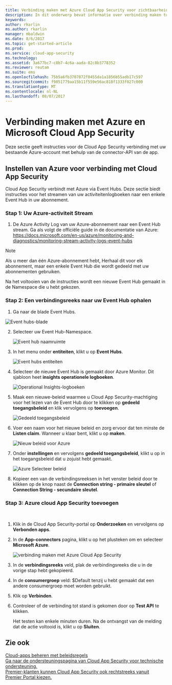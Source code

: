 ```yaml
---
title: Verbinding maken met Azure Cloud App Security voor zichtbaarheid en controle over gebruik | Microsoft Docs
description: In dit onderwerp bevat informatie over verbinding maken tussen Azure en Cloud App Security met de API-connector.
keywords: 
author: rkarlin
ms.author: rkarlin
manager: mbaldwin
ms.date: 8/6/2017
ms.topic: get-started-article
ms.prod: 
ms.service: cloud-app-security
ms.technology: 
ms.assetid: 3a677bc7-c8b7-4c6a-aada-82c8b3778352
ms.reviewer: reutam
ms.suite: ems
ms.openlocfilehash: 75b5a6fb3707872f0455da1a1856b55adb17c597
ms.sourcegitcommit: f9851779aa15b11f559e56ac818f1333f027c000
ms.translationtype: MT
ms.contentlocale: nl-NL
ms.lasthandoff: 08/07/2017
---
```

# <a name="connect-azure-to-microsoft-cloud-app-security"></a>Verbinding maken met Azure en Microsoft Cloud App Security

Deze sectie geeft instructies voor de Cloud App Security verbinding met uw bestaande Azure-account met behulp van de connector-API van de app.  
  
## <a name="setting-up-azure-for-connection-to-cloud-app-security"></a>Instellen van Azure voor verbinding met Cloud App Security

Cloud App Security verbindt met Azure via Event Hubs. Deze sectie biedt instructies voor het streamen van uw activiteitenlogboeken naar een enkele Event Hub in uw abonnement. 

### <a name="step-1-stream-your-azure-activity"></a>Stap 1: Uw Azure-activiteit Stream

1.  De Azure Activity Log van uw Azure-abonnement naar een Event Hub stream. Ga als volgt de officiële guide in de documentatie van Azure: https://docs.microsoft.com/en-us/azure/monitoring-and-diagnostics/monitoring-stream-activity-logs-event-hubs

 > [!NOTE]
 > Als u meer dan één Azure-abonnement hebt, Herhaal dit voor elk abonnement, maar een enkele Event Hub die wordt gedeeld met uw abonnementen gebruiken.

 Na het voltooien van de instructies wordt een nieuwe Event Hub gemaakt in de Namespace die u hebt gekozen.

### <a name="step-2-get-a-connection-string-to-your-event-hub"></a>Stap 2: Een verbindingsreeks naar uw Event Hub ophalen

1.  Ga naar de blade Event Hubs.
  
   ![Event hubs-blade](media/azure-event-hubs.png "Azure event hubs")

2.  Selecteer uw Event Hub-Namespace.
  
    ![Event hub naamruimte](media/azure-namespace.png "Azure naamruimte")

3.  In het menu onder **entiteiten**, klikt u op **Event Hubs**. 
  
    ![Event hubs entiteiten](media/azure-event-hubs-entities.png "Azure event hub-entiteiten")

4.  Selecteer de nieuwe Event Hub is gemaakt door Azure Monitor. Dit sjabloon heet **insights operationele logboeken**.
  
    ![Operational Insights-logboeken](media/azure-insight-operational-logs.png "Azure inzicht operationele Logboeken")

5. Maak een nieuwe-beleid waarmee u Cloud App Security-machtiging voor het lezen van de Event Hub door te klikken op **gedeeld toegangsbeleid** en klik vervolgens op **toevoegen**.
  
    ![Gedeeld toegangsbeleid](media/azure-shared-access-policies.png "Azure gedeeld toegangsbeleid")

6.  Voer een naam voor het nieuwe beleid en zorg ervoor dat ten minste de **Listen claim**. Wanneer u klaar bent, klikt u op **maken**.
  
    ![Nieuw beleid voor Azure](media/azure-new-policy.png "Azure nieuw beleid maken")

7.  Onder **instellingen** en vervolgens **gedeeld toegangsbeleid**, klikt u op in het toegangsbeleid dat u zojuist hebt gemaakt.   
  
    ![Azure Selecteer beleid](media/azure-select-policy.png "Azure beleid selecteren")

8. Kopieer een van de verbindingsreeksen in het venster beleid door te klikken op de knop naast de **Connection string - primaire sleutel** of **Connection String - secundaire sleutel**.

### <a name="step-3-add-azure-to-cloud-app-security"></a>Stap 3: Azure cloud App Security toevoegen
 
1.  Klik in de Cloud App Security-portal op **Onderzoeken** en vervolgens op **Verbonden apps**.  
  
3.  In de **App-connectors** pagina, klikt u op het plusteken om en selecteer **Microsoft Azure**.  
  
     ![verbinding maken met Azure Cloud App Security](media/azure-connect-app.png "verbinding maken met Azure")  
  
4.  In de **verbindingsreeks** veld, plak de verbindingsreeks die u in de vorige stap hebt gekopieerd.  
  
5.  In de **consumergroep** veld: $Default tenzij u hebt gemaakt dat een andere consumergroep moet worden gebruikt.
  
6.  Klik op **Verbinden**.
8.  Controleer of de verbinding tot stand is gekomen door op **Test API** te klikken.  
  
     Het testen kan enkele minuten duren. Na de ontvangst van de melding dat de actie voltooid is, klikt u op **Sluiten**.  
  





## <a name="see-also"></a>Zie ook  
[Cloud-apps beheren met beleidsregels](control-cloud-apps-with-policies.md)   
[Ga naar de ondersteuningspagina van Cloud App Security voor technische ondersteuning.](http://support.microsoft.com/oas/default.aspx?prid=16031)   
[Premier-klanten kunnen Cloud App Security ook rechtstreeks vanuit Premier Portal kiezen.](https://premier.microsoft.com/)  
  
  